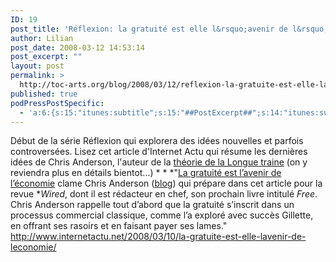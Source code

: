 ```yaml
---
ID: 19
post_title: 'Réflexion: la gratuité est elle l&rsquo;avenir de l&rsquo;économie ?'
author: Lilian
post_date: 2008-03-12 14:53:14
post_excerpt: ""
layout: post
permalink: >
  http://toc-arts.org/blog/2008/03/12/reflexion-la-gratuite-est-elle-lavenir-de-leconomie/
published: true
podPressPostSpecific:
  - 'a:6:{s:15:"itunes:subtitle";s:15:"##PostExcerpt##";s:14:"itunes:summary";s:15:"##PostExcerpt##";s:15:"itunes:keywords";s:17:"##WordPressCats##";s:13:"itunes:author";s:10:"##Global##";s:15:"itunes:explicit";s:7:"Default";s:12:"itunes:block";s:7:"Default";}'
---
```

Début de la série Réflexion qui explorera des idées nouvelles et parfois controversées. Lisez cet article d'Internet Actu qui résume les dernières idées de Chris Anderson, l'auteur de la [théorie de la Longue traine][1] (on y reviendra plus en détails bientot...) * * *"<a onclick="javascript:pageTracker._trackPageview('/outbound/article/http://www.wired.com/techbiz/it/magazine/16-03/ff_free');" href="http://www.wired.com/techbiz/it/magazine/16-03/ff_free">La gratuité est l’avenir de l’économie</a> clame Chris Anderson (<a onclick="javascript:pageTracker._trackPageview('/outbound/article/http://www.longtail.com/');" href="http://www.longtail.com/">blog</a>) qui prépare dans cet article pour la revue **Wired*, dont il est rédacteur en chef, son prochain livre intitulé *Free*. Chris Anderson rappelle tout d’abord que la gratuité s’inscrit dans un processus commercial classique, comme l’a exploré avec succès Gillette, en offrant ses rasoirs et en faisant payer ses lames." <http://www.internetactu.net/2008/03/10/la-gratuite-est-elle-lavenir-de-leconomie/> <a onclick="javascript:pageTracker._trackPageview('/outbound/article/http://www.wired.com/techbiz/it/magazine/16-03/ff_free');" href="http://www.wired.com/techbiz/it/magazine/16-03/ff_free"></a>

 [1]: http://fr.wikipedia.org/wiki/Longue_tra%C3%AEne